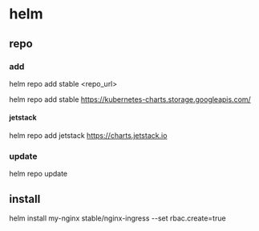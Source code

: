 # helm
## repo
### add
helm repo add stable \<repo_url\>

helm repo add stable https://kubernetes-charts.storage.googleapis.com/
#### jetstack
helm repo add jetstack https://charts.jetstack.io

### update
helm repo update

## install
helm install my-nginx stable/nginx-ingress --set rbac.create=true 